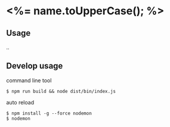 # <%= name.toUpperCase(); %>

## Usage
..

## Develop usage
command line tool
```
$ npm run build && node dist/bin/index.js
```

auto reload
```
$ npm install -g --force nodemon
$ nodemon
```
